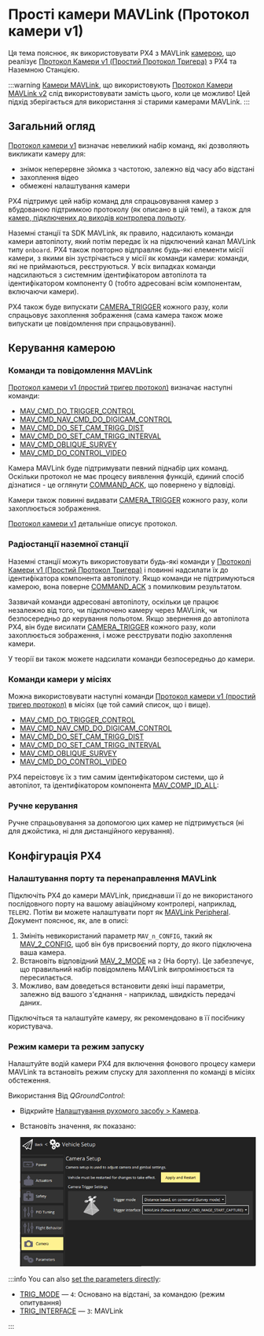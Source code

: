 # Прості камери MAVLink (Протокол камери v1)

Ця тема пояснює, як використовувати PX4 з MAVLink [камерою](../camera/index.md), що реалізує [Протокол Камери v1 (Простий Протокол Тригера)](https://mavlink.io/en/services/camera_v1.html) з PX4 та Наземною Станцією.

:::warning
[Камери MAVLink](../camera/mavlink_v2_camera.md), що використовують [Протокол Камери MAVLink v2](https://mavlink.io/en/services/camera.html) слід використовувати замість цього, коли це можливо!
Цей підхід зберігається для використання зі старими камерами MAVLink.
:::

## Загальний огляд

[Протокол камери v1](https://mavlink.io/en/services/camera_v1.html) визначає невеликий набір команд, які дозволяють викликати камеру для:

- знімок неперервне зйомка з частотою, залежно від часу або відстані
- захоплення відео
- обмежені налаштування камери

PX4 підтримує цей набір команд для спрацьовування камер з вбудованою підтримкою протоколу (як описано в цій темі), а також для [камер, підключених до виходів контролера польоту](../camera/fc_connected_camera.md).

Наземні станції та SDK MAVLink, як правило, надсилають команди камери автопілоту, який потім передає їх на підключений канал MAVLink типу `onboard`.
PX4 також повторно відправляє будь-які елементи місії камери, з якими він зустрічається у місії як команди камери: команди, які не приймаються, реєструються.
У всіх випадках команди надсилаються з системним ідентифікатором автопілота та ідентифікатором компоненту 0 (тобто адресовані всім компонентам, включаючи камери).

PX4 також буде випускати [CAMERA_TRIGGER](https://mavlink.io/en/messages/common.html#CAMERA_TRIGGER) кожного разу, коли спрацьовує захоплення зображення (сама камера також може випускати це повідомлення при спрацьовуванні).

## Керування камерою

### Команди та повідомлення MAVLink

[Протокол камери v1 (простий тригер протокол)](https://mavlink.io/en/services/camera_v1.html) визначає наступні команди:

- [MAV_CMD_DO_TRIGGER_CONTROL](https://mavlink.io/en/messages/common.html#MAV_CMD_DO_TRIGGER_CONTROL)
- [MAV_CMD_NAV_CMD_DO_DIGICAM_CONTROL](https://mavlink.io/en/messages/common.html#MAV_CMD_NAV_CMD_DO_DIGICAM_CONTROL)
- [MAV_CMD_DO_SET_CAM_TRIGG_DIST](https://mavlink.io/en/messages/common.html#MAV_CMD_DO_SET_CAM_TRIGG_DIST)
- [MAV_CMD_DO_SET_CAM_TRIGG_INTERVAL](https://mavlink.io/en/messages/common.html#MAV_CMD_DO_SET_CAM_TRIGG_INTERVAL)
- [MAV_CMD_OBLIQUE_SURVEY](https://mavlink.io/en/messages/common.html#MAV_CMD_OBLIQUE_SURVEY)
- [MAV_CMD_DO_CONTROL_VIDEO](https://mavlink.io/en/messages/common.html#MAV_CMD_DO_CONTROL_VIDEO)

Камера MAVLink буде підтримувати певний піднабір цих команд.
Оскільки протокол не має процесу виявлення функцій, єдиний спосіб дізнатися - це оглянути [COMMAND_ACK](https://mavlink.io/en/messages/common.html#COMMAND_ACK), що повернено у відповіді.

Камери також повинні видавати [CAMERA_TRIGGER](https://mavlink.io/en/messages/common.html#CAMERA_TRIGGER) кожного разу, коли захоплюється зображення.

[Протокол камери v1](https://mavlink.io/en/services/camera_v1.html) детальніше описує протокол.

### Радіостанції наземної станції

Наземні станції можуть використовувати будь-які команди у [Протоколі Камери v1 (Простий Протокол Тригера)](https://mavlink.io/en/services/camera_v1.html) і повинні надсилати їх до ідентифікатора компонента автопілоту.
Якщо команди не підтримуються камерою, вона поверне [COMMAND_ACK](https://mavlink.io/en/messages/common.html#COMMAND_ACK) з помилковим результатом.

Зазвичай команди адресовані автопілоту, оскільки це працює незалежно від того, чи підключено камеру через MAVLink, чи безпосередньо до керування польотом.
Якщо звернення до автопілота PX4, він буде висилати [CAMERA_TRIGGER](https://mavlink.io/en/messages/common.html#CAMERA_TRIGGER) кожного разу, коли захоплюється зображення, і може реєструвати подію захоплення камери.

<!-- "May" because the camera feedback module is "supposed"  to log just camera capture from a capture pin connected to camera hotshoe, but currently logs all camera trigger events from the camera trigger driver https://github.com/PX4/PX4-Autopilot/pull/23103 -->

У теорії ви також можете надсилати команди безпосередньо до камери.

### Команди камери у місіях

Можна використовувати наступні команди [Протокол камери v1 (простий тригер протокол)](https://mavlink.io/en/services/camera_v1.html) в місіях (це той самий список, що і вище).

- [MAV_CMD_DO_TRIGGER_CONTROL](https://mavlink.io/en/messages/common.html#MAV_CMD_DO_TRIGGER_CONTROL)
- [MAV_CMD_NAV_CMD_DO_DIGICAM_CONTROL](https://mavlink.io/en/messages/common.html#MAV_CMD_NAV_CMD_DO_DIGICAM_CONTROL)
- [MAV_CMD_DO_SET_CAM_TRIGG_DIST](https://mavlink.io/en/messages/common.html#MAV_CMD_DO_SET_CAM_TRIGG_DIST)
- [MAV_CMD_DO_SET_CAM_TRIGG_INTERVAL](https://mavlink.io/en/messages/common.html#MAV_CMD_DO_SET_CAM_TRIGG_INTERVAL)
- [MAV_CMD_OBLIQUE_SURVEY](https://mavlink.io/en/messages/common.html#MAV_CMD_OBLIQUE_SURVEY)
- [MAV_CMD_DO_CONTROL_VIDEO](https://mavlink.io/en/messages/common.html#MAV_CMD_DO_CONTROL_VIDEO)

PX4 переістовує їх з тим самим ідентифікатором системи, що й автопілот, та ідентифікатором компонента [MAV_COMP_ID_ALL](https://mavlink.io/en/messages/common.html#MAV_COMP_ID_ALL):

<!-- See camera_architecture.md topic for detail on how this is implemented -->

### Ручне керування

Ручне спрацьовування за допомогою цих камер не підтримується (ні для джойстика, ні для дистанційного керування).

## Конфігурація PX4

<!-- set up the mode and triggering -->

### Налаштування порту та перенаправлення MAVLink

Підключіть PX4 до камери MAVLink, приєднавши її до не використаного послідовного порту на вашому авіаційному контролері, наприклад, `TELEM2`.
Потім ви можете налаштувати порт як [MAVLink Peripheral](../peripherals/mavlink_peripherals.md).
Документ пояснює, як, але в описі:

1. Змініть невикористаний параметр `MAV_n_CONFIG`, такий як [MAV_2_CONFIG](../advanced_config/parameter_reference.md#MAV_2_CONFIG), щоб він був присвоєний порту, до якого підключена ваша камера.
2. Встановіть відповідний [MAV_2_MODE](../advanced_config/parameter_reference.md#MAV_2_MODE) на `2` (На борту).
  Це забезпечує, що правильний набір повідомлень MAVLink випромінюється та пересилається.
3. Можливо, вам доведеться встановити деякі інші параметри, залежно від вашого з'єднання - наприклад, швидкість передачі даних.

Підключіться та налаштуйте камеру, як рекомендовано в її посібнику користувача.

<!-- Removed this because I am pretty sure forwarding happens automatically for this set. Keeping it simple.
1. Set [MAV_2_FORWARD](../advanced_config/parameter_reference.md#MAV_2_FORWARD) if you want to enable forwarding of MAVLink messages to other ports, such as the one that is connected to the ground station.
-->

### Режим камери та режим запуску

Налаштуйте водій камери PX4 для включення фонового процесу камери MAVLink та встановіть режим спуску для захоплення по команді в місіях обстеження.

Використання Від _QGroundControl_:

- Відкрийте [Налаштування рухомого засобу > Камера](https://docs.qgroundcontrol.com/master/en/qgc-user-guide/setup_view/camera.html#px4-camera-setup).
- Встановіть значення, як показано:

  ![Екран налаштування камери - Режим тригера та інтерфейс для MAVLink](../../assets/camera/mavlink_camera_settings.png)

:::info
You can also [set the parameters directly](../advanced_config/parameters.md):

- [TRIG_MODE](../advanced_config/parameter_reference.md#TRIG_MODE) — `4`: Основано на відстані, за командою (режим опитування)
- [TRIG_INTERFACE](../advanced_config/parameter_reference.md#TRIG_INTERFACE) — `3`: MAVLink

:::
